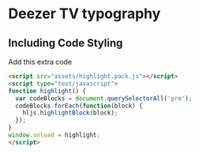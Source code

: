 # Deezer TV typography

## Including Code Styling

Add this extra code

```html
<script src="assets/highlight.pack.js"></script>
<script type="text/javascript">
function highlight() {
  var codeBlocks = document.querySelectorAll('pre');
  codeBlocks.forEach(function(block) {
    hljs.highlightBlock(block);
  });
}
window.onload = highlight;
</script>
```
